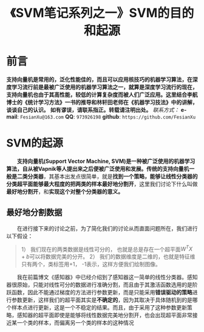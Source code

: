 <div align=center>
<font size="6"><b>《SVM笔记系列之一》SVM的目的和起源</b></font> 
</div>

# 前言
**支持向量机是常用的，泛化性能佳的，而且可以应用核技巧的机器学习算法，在深度学习流行前是最被广泛使用的机器学习算法之一，就算是深度学习流行的现在，支持向量机也由于其高性能，较低的计算复杂度而被人们广泛应用。这里结合李航博士的《统计学习方法》一书的推导和林轩田老师在《机器学习技法》中的讲解，谈谈自己的认识。**
**如有谬误，请联系指正。转载请注明出处。**
*联系方式：*
**e-mail**: `FesianXu@163.com`
**QQ**: `973926198`
**github**: `https://github.com/FesianXu`



# SVM的起源
　　**支持向量机(Support Vector Machine, SVM)**是一种被广泛使用的机器学习算法，自从被Vapnik等人提出来之后便被广泛使用和发展。传统的支持向量机一般是**二类分类器**，其基本出发点很简单，就是**找到一个策略，能够让线性分类器的分类超平面能够最大程度的把两类的样本最好地分割开**，这里我们讨论下什么叫做**最好地分割开**，和**实现这个对整个分类器的意义。**

## 最好地分割数据
　　在进行接下来的讨论之前，为了简化我们的讨论从而直面问题所在，我们进行以下假设：
> 1） 我们现在的两类数据是线性可分的， 也就是总是存在一个超平面$W^TX+b$可以将数据完美的分开。
> 2） 我们的数据维度是二维的，也就是特征维只有两个，类标签用+1， -1表示，这样方便我们绘制图像。

　　我在前篇博文《感知器》中已经介绍到了感知器这一简单的线性分类器。感知器很原始，只能对线性可分的数据进行准确分割，而且由于其激活函数选用的是阶跃函数，因此不能通过梯度的方法进行参数更新，而是只能采用**错误驱动的策略**进行参数更新，这样我们的超平面其实是**不确定的**，因为其取决于具体随机到的是哪个样本点进行更新，这是一个不稳定的结果。而且，由于采用了这种参数更新策略，感知器的超平面即使是能够将线性数据完美地分割开，也会出现超平面非常接近某一个类的样本，而偏离另一个类的样本的这种情况